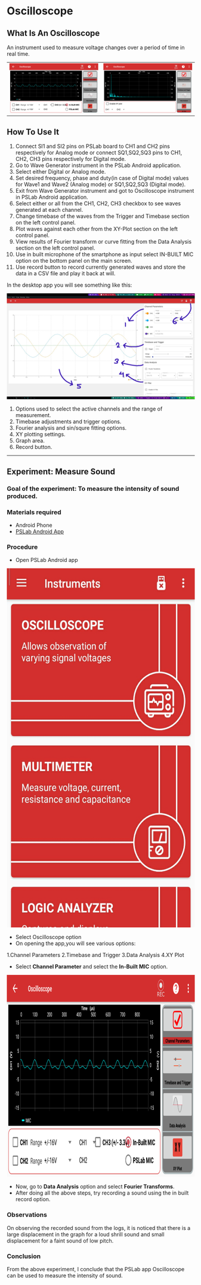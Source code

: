 # Oscilloscope

## What Is An Oscilloscope

An instrument used to measure voltage changes over a period of time in
real time.

<table>
    <tr> 
        <td><img src="/images/oscilloscope_active.png"></td>
        <td><img src="/images/oscilloscope_fourier.png"></td>
    </tr>
</table>

## How To Use It

1.  Connect SI1 and SI2 pins on PSLab board to CH1 and CH2 pins
    respectively for Analog mode or connect SQ1,SQ2,SQ3 pins to CH1,
    CH2, CH3 pins respectively for Digital mode.
2.  Go to Wave Generator instrument in the PSLab Android application.
3.  Select either Digital or Analog mode.
4.  Set desired frequency, phase and duty(in case of Digital mode)
    values for Wave1 and Wave2 (Analog mode) or SQ1,SQ2,SQ3 (Digital
    mode).
5.  Exit from Wave Generator instrument and got to Oscilloscope
    instrument in PSLab Android application.
6.  Select either or all from the CH1, CH2, CH3 checkbox to see waves
    generated at each channel.
7.  Change timebase of the waves from the Trigger and Timebase section
    on the left control panel.
8.  Plot waves against each other from the XY-Plot section on the left
    control panel.
9.  View results of Fourier transform or curve fitting from the Data
    Analysis section on the left control panel.
10. Use in built microphone of the smartphone as input select IN-BUILT
    MIC option on the bottom panel on the main screen.
11. Use record button to record currently generated waves and store
    the data in a CSV file and play it back at will.

In the desktop app you will see something like this:

![PSLab Desk Oscilloscope](../images/desk_oscilloscope.jpg)

1.  Options used to select the active channels and the range of
    measurement.
2.  Timebase adjustments and trigger options.
3.  Fourier analysis and sin/squre fitting options.
4.  XY plotting settings.
5.  Graph area.
6.  Record button.

____________
## Experiment: Measure Sound

### Goal of the experiment: To measure the intensity of sound produced.

### Materials required
* Android Phone
* [PSLab Android App](https://play.google.com/store/apps/details?id=io.pslab&hl=en_US)

### Procedure
* Open PSLab Android app 

<img src="/images/img_compass_2.PNG" width="540" height="960">

* Select Oscilloscope option
* On opening the app,you will see various options:

1.Channel Parameters
2.Timebase and Trigger
3.Data Analysis
4.XY Plot

* Select **Channel Parameter** and select the **In-Built MIC** option.

<img src="/images/oscilloscope_active.png" width="960" height="540">

* Now, go to **Data Analysis** option and select **Fourier Transforms**.
* After doing all the above steps, try recording a sound using the in built record option.

### Observations
On observing the recorded sound from the logs, it is noticed that there is a large displacement in the graph for a loud shrill sound and small displacement for a faint sound of low pitch.

### Conclusion
From the above experiment, I conclude that the PSLab app Oscilloscope can be used to measure the intensity of sound.
